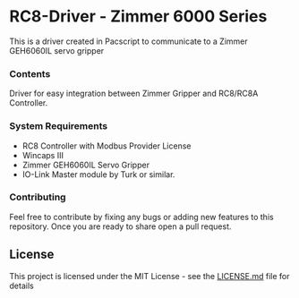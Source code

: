# RC8-Driver - Zimmer 6000 Series

This is a driver created in Pacscript to communicate to a Zimmer GEH6060IL servo gripper

### Contents

Driver for easy integration between Zimmer Gripper and RC8/RC8A Controller. 

### System Requirements

- RC8 Controller with Modbus Provider License
- Wincaps III
- Zimmer GEH6060IL Servo Gripper
- IO-Link Master module by Turk or similar. 

### Contributing

Feel free to contribute by fixing any bugs or adding new features to this repository. Once you are ready to share open a pull request.

## License

This project is licensed under the MIT License - see the [LICENSE.md](LICENSE.md) file for details
